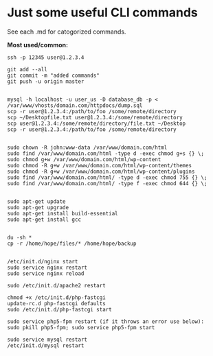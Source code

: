 # Just some useful CLI commands

See each .md for catogorized commands.

**Most used/common:**

	ssh -p 12345 user@1.2.3.4

	git add --all
	git commit -m "added commands"
	git push -u origin master


	mysql -h localhost -u user_us -D database_db -p < /var/www/vhosts/domain.com/httpdocs/dump.sql
	scp -r user@1.2.3.4:/path/to/foo /some/remote/directory
	scp ~/Desktopfile.txt user@1.2.3.4:/some/remote/directory
	scp user@1.2.3.4:/some/remote/directory/file.txt ~/Desktop
	scp -r user@1.2.3.4:/path/to/foo /some/remote/directory


	sudo chown -R john:www-data /var/www/domain.com/html
	sudo find /var/www/domain.com/html -type d -exec chmod g+s {} \;
	sudo chmod g+w /var/www/domain.com/html/wp-content
	sudo chmod -R g+w /var/www/domain.com/html/wp-content/themes
	sudo chmod -R g+w /var/www/domain.com/html/wp-content/plugins
	sudo find /var/www/domain.com/html/ -type d -exec chmod 755 {} \;
	sudo find /var/www/domain.com/html/ -type f -exec chmod 644 {} \;


	sudo apt-get update
	sudo apt-get upgrade
	sudo apt-get install build-essential
	sudo apt-get install gcc


	du -sh *
	cp -r /home/hope/files/* /home/hope/backup


	/etc/init.d/nginx start
	sudo service nginx restart
	sudo service nginx reload

	sudo /etc/init.d/apache2 restart

	chmod +x /etc/init.d/php-fastcgi
	update-rc.d php-fastcgi defaults
	sudo /etc/init.d/php-fastcgi start

	sudo service php5-fpm restart (if it throws an error use below):
	sudo pkill php5-fpm; sudo service php5-fpm start

	sudo service mysql restart
	/etc/init.d/mysql restart
